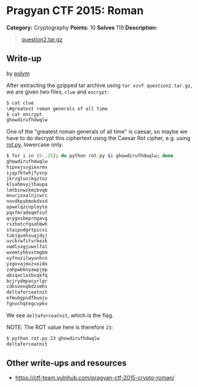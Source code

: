 # Pragyan CTF 2015: Roman

**Category:** Cryptography
**Points:** 10
**Solves** 119
**Description:**

> [question2.tar.gz](question2.tar.gz)

## Write-up

by [polym](https://github.com/abpolym)

After extracting the gzipped tar archive using `tar xzvf question2.tar.gz`, we are given two files, `clue` and `encrypt`:

```bash
$ cat clue
\#greatest roman generals of all time
$ cat encrypt
ghowdirufhdwqlw
```

One of the "greatest roman generals of all time" is caesar, so maybe we have to do decrypt this ciphertext using the Caesar Rot cipher, e.g. using [rot.py](https://github.com/YASME-Tim/crypto-tools/tree/master/rot), lowercase only.

```bash
$ for i in {0..25}; do python rot.py $i ghowdirufhdwqlw; done
ghowdirufhdwqlw
hipxejsvgiexrmx
ijqyfktwhjfysny
jkrzgluxikgztoz
klsahmvyjlhaupa
lmtbinwzkmibvqb
mnucjoxalnjcwrc
novdkpybmokdxsd
opwelqzcnpleyte
pqxfmradoqmfzuf
qrygnsbeprngavg
rszhotcfqsohbwh
staipudgrtpicxi
tubjqvehsuqjdyj
uvckrwfitvrkezk
vwdlsxgjuwslfal
wxemtyhkvxtmgbm
xyfnuzilwyunhcn
yzgovajmxzvoido
zahpwbknyawpjep
abiqxclozbxqkfq
bcjrydmpacyrlgr
cdkszenqbdzsmhs
deltaforceatnit
efmubgpsdfbuoju
fgnvchqtegcvpkv
```

We see `deltaforceatnit`, which is the flag.

NOTE: The ROT value here is therefore `23`:

```bash
$ python rot.py 23 ghowdirufhdwqlw
deltaforceatnit
```

## Other write-ups and resources

* <https://ctf-team.vulnhub.com/pragyan-ctf-2015-crypto-roman/>
